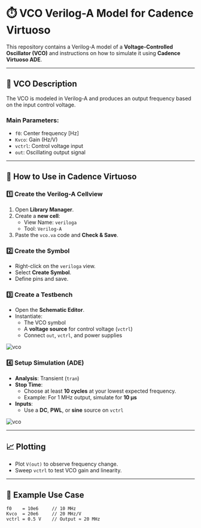 # ⏱️ VCO Verilog-A Model for Cadence Virtuoso

This repository contains a Verilog-A model of a **Voltage-Controlled Oscillator (VCO)** and instructions on how to simulate it using **Cadence Virtuoso ADE**.

---


## 🔧 VCO Description

The VCO is modeled in Verilog-A and produces an output frequency based on the input control voltage.

### Main Parameters:
- `f0`: Center frequency [Hz]
- `Kvco`: Gain (Hz/V)
- `vctrl`: Control voltage input
- `out`: Oscillating output signal

---

## 🧰 How to Use in Cadence Virtuoso

### 1️⃣ Create the Verilog-A Cellview
1. Open **Library Manager**.
2. Create a **new cell**:
   - View Name: `veriloga`
   - Tool: `Verilog-A`
3. Paste the `vco.va` code and **Check & Save**.

### 2️⃣ Create the Symbol
- Right-click on the `veriloga` view.
- Select **Create Symbol**.
- Define pins and save.

### 3️⃣ Create a Testbench
- Open the **Schematic Editor**.
- Instantiate:
  - The VCO symbol
  - A **voltage source** for control voltage (`vctrl`)
  - Connect `out`, `vctrl`, and power supplies

![vco](https://github.com/user-attachments/assets/cb06cab5-192f-4e7c-8e71-07fac61f380f)


### 4️⃣ Setup Simulation (ADE)
- **Analysis**: Transient (`tran`)
- **Stop Time**:
  - Choose at least **10 cycles** at your lowest expected frequency.
  - Example: For 1 MHz output, simulate for **10 µs**
- **Inputs**:
  - Use a **DC**, **PWL**, or **sine** source on `vctrl`

![vco](https://github.com/user-attachments/assets/7c4b86a2-ee32-4e14-91a6-83bf4c05b376)


---

## 📈 Plotting
- Plot `V(out)` to observe frequency change.
- Sweep `vctrl` to test VCO gain and linearity.

---

## 📌 Example Use Case
```spice
f0    = 10e6     // 10 MHz
Kvco  = 20e6     // 20 MHz/V
vctrl = 0.5 V    // Output ≈ 20 MHz
